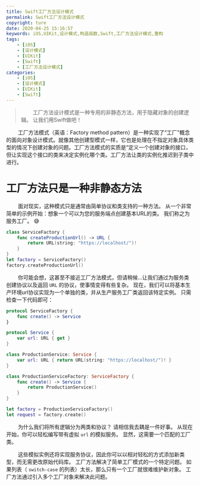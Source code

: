 ```yaml
---
title: Swift工厂方法设计模式
permalink: Swift工厂方法设计模式
copyright: ture
date: 2020-04-25 15:16:57
keywords: iOS,UIKit,设计模式,构造函数,Swift,工厂方法设计模式,重构
tags:
    - [iOS]
    - [设计模式]
    - [UIKit]
    - [Swift]
    - [工厂方法设计模式]
categories:
    - [iOS]
    - [设计模式]
    - [UIKit]
    - [Swift]
---
```


>&nbsp;&nbsp;&nbsp;&nbsp;&nbsp;&nbsp;&nbsp;&nbsp;工厂方法设计模式是一种专用的非静态方法，用于隐藏对象的创建逻辑。 让我们用Swift做吧！

&nbsp;&nbsp;&nbsp;&nbsp;&nbsp;&nbsp;&nbsp;&nbsp;工厂方法模式（英语：Factory method pattern）是一种实现了“工厂”概念的面向对象设计模式。就像其他创建型模式一样，它也是处理在不指定对象具体类型的情况下创建对象的问题。工厂方法模式的实质是“定义一个创建对象的接口，但让实现这个接口的类来决定实例化哪个类。工厂方法让类的实例化推迟到子类中进行。


<!-- more -->

# **工厂方法只是一种非静态方法**

&nbsp;&nbsp;&nbsp;&nbsp;&nbsp;&nbsp;&nbsp;&nbsp;面对现实，这种模式只是通常由简单协议和类支持的一种方法。 从一个非常简单的示例开始：想象一个可以为您的服务端点创建基本URL的类。 我们称之为服务工厂。 😅

``` Swift
class ServiceFactory {
    func createProductionUrl() -> URL {
        return URL(string: "https://localhost/")!
    }
}
let factory = ServiceFactory()
factory.createProductionUrl()
```

&nbsp;&nbsp;&nbsp;&nbsp;&nbsp;&nbsp;&nbsp;&nbsp;你可能会想，这甚至不接近工厂方法模式，但请稍候...让我们通过为服务类创建协议以及返回 ```URL``` 的协议，使事情变得有些复杂。 现在，我们可以将基本生产环境url协议实现为一个单独的类，并从生产服务工厂类返回该特定实例。 只需检查一下代码即可：

``` Swift
protocol ServiceFactory {
    func create() -> Service
}

protocol Service {
    var url: URL { get }
}

class ProductionService: Service {
    var url: URL { return URL(string: "https://localhost/")! }
}

class ProductionServiceFactory: ServiceFactory {
    func create() -> Service {
        return ProductionService()
    }
}

let factory = ProductionServiceFactory()
let request = factory.create()
```

&nbsp;&nbsp;&nbsp;&nbsp;&nbsp;&nbsp;&nbsp;&nbsp;为什么我们将所有逻辑分为两类和协议？ 请相信我去耦是一件好事。 从现在开始，你可以轻松编写带有虚拟 ```url``` 的模拟服务。 显然，这需要一个匹配的工厂类。

&nbsp;&nbsp;&nbsp;&nbsp;&nbsp;&nbsp;&nbsp;&nbsp;这些模拟实例还将实现服务协议，因此你可以以相对轻松的方式添加新类型，而无需更改原始代码库。 工厂方法解决了简单工厂模式的一个特定问题。 如果列表（ ```switch-case``` 的列表）太长，那么只有一个工厂就很难维护新对象。 工厂方法通过引入多个工厂对象来解决此问题。